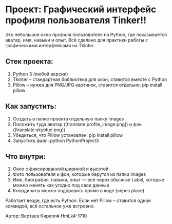 ﻿# Проект: Графический интерфейс профиля пользователя Tinker!!

Это небольшое окно профиля пользователя на Python, где показывается аватар, имя, навыки и опыт. Всё сделано для практики работы с графическими интерфейсами на Tkinter.

## Стек проекта:
1. Python 3 (любой версии)
2. Tkinter – стандартная библиотека для окон, ставится вместе с Python
3. Pillow – нужен для PNG/JPG картинок, ставится отдельно: pip install pillow

## Как запустить:
1. Создать в папке проекта отдельную папку images
2. Положить туда аватар ([translate:profile_image.png]) и фон ([translate:skyblue.png])
3. Убедиться, что Pillow установлен:
   pip install pillow
4. Запустить файл:
   python PythonProject3

## Что внутри:
1. Окно с фиксированной шириной и высотой
2. Фото пользователя и фон, которые берутся из папки images
3. Имя, биография, навыки, опыт — всё через обычные Label, которые можно менять как угодно под свои данные
4. Координаты можно подправить прямо в коде (через place)

Работает везде, где есть Python. Если нет Pillow – ставится одной командой, всё остальное уже встроено.

Автор: Вертаев Кирилл# HmLk4-1710

